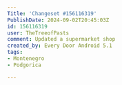```yaml
---
Title: 'Changeset #156116319'
PublishDate: 2024-09-02T20:45:03Z
id: 156116319
user: TheTreeofPasts
comment: Updated a supermarket shop
created_by: Every Door Android 5.1
tags:
- Montenegro
- Podgorica

---
```

